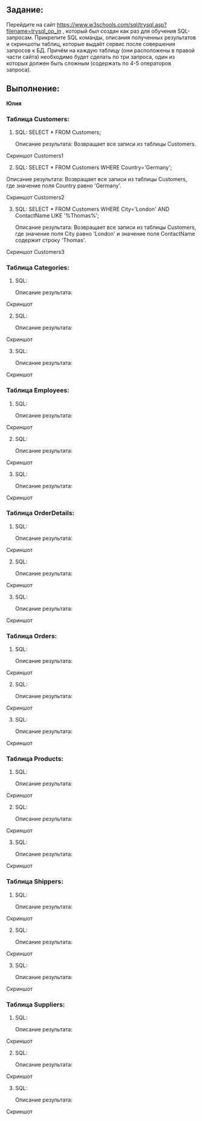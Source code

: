 ## Задание:

Перейдите на сайт https://www.w3schools.com/sql/trysql.asp?filename=trysql_op_in , который был создан как раз для обучения SQL-запросам. Прикрепите SQL команды, описания полученных результатов и скриншоты таблиц, которые выдаёт сервис после совершения запросов к БД. Причём на каждую таблицу (они расположены в правой части сайта) необходимо будет сделать по три запроса, один из которых должен быть сложным (содержать по 4-5 операторов запроса).

## Выполнение:

**Юлия**

### Таблица Customers:

1. SQL: SELECT * FROM Customers;

   Описание результата: Возвращает все записи из таблицы Customers.

Скриншот Customers1

2.  SQL: SELECT * FROM Customers WHERE Country='Germany';

   Описание результата: Возвращает все записи из таблицы Customers, где значение поля Country равно 'Germany'.

Скриншот Customers2

3. SQL: SELECT * FROM Customers WHERE City='London' AND ContactName LIKE '%Thomas%';

   Описание результата: Возвращает все записи из таблицы Customers, где значение поля City равно 'London' и значение поля ContactName содержит строку 'Thomas'.

Скриншот Customers3

### Таблица Categories:

1. SQL:

   Описание результата:

Скриншот

2. SQL:

   Описание результата:

Скриншот

3. SQL:

   Описание результата:

Скриншот

### Таблица Employees:

1. SQL:

   Описание результата:

Скриншот

2. SQL:

   Описание результата:

Скриншот

3. SQL:

   Описание результата:

Скриншот

### Таблица OrderDetails:

1. SQL:

   Описание результата:

Скриншот

2. SQL:

   Описание результата:

Скриншот

3. SQL:

   Описание результата:

Скриншот

### Таблица Orders:

1. SQL:

   Описание результата:

Скриншот

2. SQL:

   Описание результата:

Скриншот

3. SQL:

   Описание результата:

Скриншот

### Таблица Products:

1. SQL:

   Описание результата:

Скриншот

2. SQL:

   Описание результата:

Скриншот

3. SQL:

   Описание результата:

Скриншот

### Таблица Shippers:

1. SQL:

   Описание результата:

Скриншот

2. SQL:

   Описание результата:

Скриншот

3. SQL:

   Описание результата:

Скриншот

### Таблица Suppliers:

1. SQL:

   Описание результата:

Скриншот

2. SQL:

   Описание результата:

Скриншот

3. SQL:

   Описание результата:

Скриншот